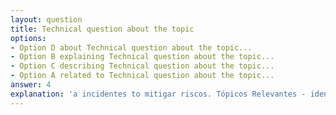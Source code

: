 ```yaml
---
layout: question
title: Technical question about the topic
options:
- Option D about Technical question about the topic...
- Option B explaining Technical question about the topic...
- Option C describing Technical question about the topic...
- Option A related to Technical question about the topic...
answer: 4
explanation: 'a incidentes to mitigar riscos. Tópicos Relevantes - identity and Access: Uso of Azure AD, RBAC, MFA and policies of access condicional. - Criptografia: Dados in repouso and in trânsito protegidos por criptografia forte (Azure Key Vault, TLS)...'
---
```

